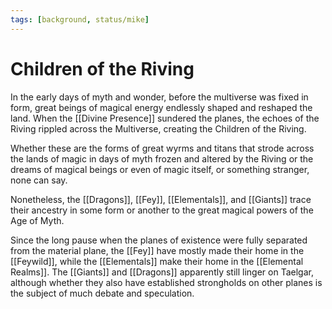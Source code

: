```yaml
---
tags: [background, status/mike]
---
```

# Children of the Riving

In the early days of myth and wonder, before the multiverse was fixed in form, great beings of magical energy endlessly shaped and reshaped the land. When the [[Divine Presence]] sundered the planes, the echoes of the Riving rippled across the Multiverse, creating the Children of the Riving. 

Whether these are the forms of great wyrms and titans that strode across the lands of magic in days of myth frozen and altered by the Riving or the dreams of magical beings or even of magic itself, or something stranger, none can say. 

Nonetheless, the [[Dragons]], [[Fey]], [[Elementals]], and [[Giants]] trace their ancestry in some form or another to the great magical powers of the Age of Myth. 

Since the long pause when the planes of existence were fully separated from the material plane, the [[Fey]] have mostly made their home in the [[Feywild]], while the [[Elementals]] make their home in the [[Elemental Realms]]. The [[Giants]] and [[Dragons]] apparently still linger on Taelgar, although whether they also have established strongholds on other planes is the subject of much debate and speculation. 